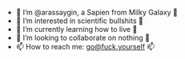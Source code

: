 - 🖕 I’m @arassaygin, a Sapien from Milky Galaxy             🖕
- 👀 I’m interested in scientific bullshits                  👀
- 👾 I’m currently learning how to live                      👾
- 💩 I’m looking to collaborate on nothing                   💩
- 📫 How to reach me: go@fuck.yourself                       📫

<!---
arassaygin/arassaygin is a ✨ special ✨ repository because its `README.md` (this file) appears on your GitHub profile.
You can click the Preview link to take a look at your changes.
--->
